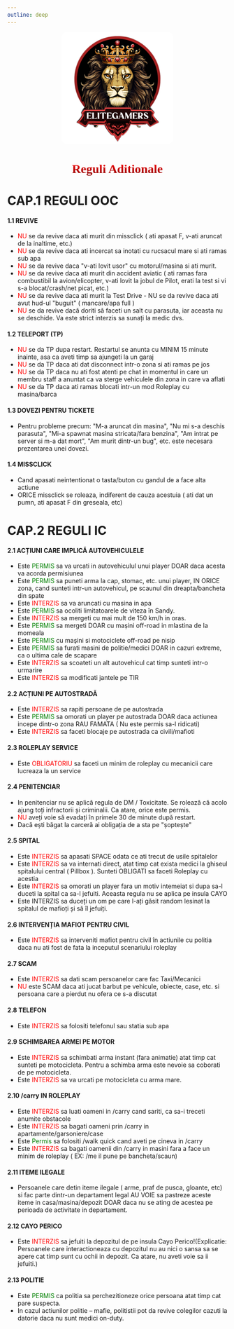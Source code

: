 ```yaml
---
outline: deep
---
```


<img src="../public/elitegamers.png" alt="pozaRegulament" width="256" height="256" style="display: block; margin: 0px auto; border-radius: 1%; border-radius: 5%;">

# <center><span style="font-family: Conthrax; background: -webkit-linear-gradient(red, darkred); -webkit-background-clip: text; -webkit-text-fill-color: transparent;">Reguli Aditionale</span></center>

# CAP.1 REGULI OOC
#### 1.1 REVIVE
 - <span style="color: red;">NU</span> se da revive daca ati murit din missclick ( ati apasat F, v-ati aruncat de la inaltime, etc.)
 - <span style="color: red;">NU</span> se da revive daca ati incercat sa inotati cu rucsacul mare si ati ramas sub apa
 - <span style="color: red;">NU</span> se da revive daca "v-ati lovit usor" cu motorul/masina si ati murit. 
 - <span style="color: red;">NU</span> se da revive daca ati murit din accident aviatic ( ati ramas fara combustibil la avion/elicopter, v-ati lovit la jobul de Pilot, erati la test si vi s-a blocat/crash/net picat, etc.)
 - <span style="color: red;">NU</span> se da revive daca ati murit la Test Drive - NU se da revive daca ati avut hud-ul "buguit" ( mancare/apa full )
 - <span style="color: red;">NU</span> se da revive dacă doriti să faceti un salt cu parasuta, iar aceasta nu se deschide. Va este strict interzis sa sunați la medic dvs.

 #### 1.2 TELEPORT (TP)
 - <span style="color: red;">NU</span> se da TP dupa restart. Restartul se anunta cu MINIM 15 minute inainte, asa ca aveti timp sa ajungeti la un garaj
 - <span style="color: red;">NU</span> se da TP daca ati dat disconnect intr-o zona si ati ramas pe jos
 - <span style="color: red;">NU</span> se da TP daca nu ati fost atenti pe chat in momentul in care un membru staff a anuntat ca va sterge vehiculele din zona in care va aflati
 - <span style="color: red;">NU</span> se da TP daca ati ramas blocati intr-un mod Roleplay cu masina/barca
 #### 1.3 DOVEZI PENTRU TICKETE
 - Pentru probleme precum: "M-a aruncat din masina", "Nu mi s-a deschis parasuta", "Mi-a spawnat masina stricata/fara benzina", "Am intrat pe server si m-a dat mort", "Am murit dintr-un bug", etc. este necesara prezentarea unei dovezi.

 #### 1.4 MISSCLICK
- Cand apasati neintentionat o tasta/buton cu gandul de a face alta actiune
- ORICE missclick se roleaza, indiferent de cauza acestuia ( ati dat un pumn, ati apasat F din greseala, etc)

# CAP.2 REGULI IC

#### 2.1 ACȚIUNI CARE IMPLICĂ AUTOVEHICULELE 
- Este <span style="color: green;">PERMIS</span> sa va urcati in autovehiculul unui player DOAR daca acesta va acorda permisiunea
- Este <span style="color: green;">PERMIS</span> sa puneti arma la cap, stomac, etc. unui player, IN ORICE zona, cand sunteti intr-un autovehicul, pe scaunul din dreapta/bancheta din spate
- Este <span style="color: red;">INTERZIS</span> sa va aruncati cu masina in apa
- Este <span style="color: green;">PERMIS</span> sa ocoliti limitatoarele de viteza în Sandy.
- Este <span style="color: red;">INTERZIS</span> sa mergeti cu mai mult de 150 km/h in oras.
- Este <span style="color: green;">PERMIS</span> sa mergeti DOAR cu mașini off-road in mlastina de la momeala
- Este <span style="color: green;">PERMIS</span> cu mașini si motociclete off-road  pe nisip
- Este <span style="color: green;">PERMIS</span> sa furati masini de politie/medici DOAR in cazuri extreme, ca o ultima cale de scapare
- Este <span style="color: red;">INTERZIS</span> sa scoateti un alt autovehicul cat timp sunteti intr-o urmarire
- Este <span style="color: red;">INTERZIS</span> sa modificati jantele pe TIR

#### 2.2 ACȚIUNI PE AUTOSTRADĂ
- Este <span style="color: red;">INTERZIS</span> sa rapiti persoane de pe autostrada
- Este <span style="color: green;">PERMIS</span> sa omorati un player pe autostrada DOAR daca actiunea incepe dintr-o zona RAU FAMATA ( Nu este permis sa-l ridicati)
- Este <span style="color: red;">INTERZIS</span> sa faceti blocaje pe autostrada ca civili/mafioti

#### 2.3 ROLEPLAY SERVICE
- Este <span style="color: red;">OBLIGATORIU</span> sa faceti un minim de roleplay cu mecanicii care lucreaza la un service

#### 2.4 PENITENCIAR
- In penitenciar nu se aplică regula de DM / Toxicitate. Se rolează că acolo ajung toți infractorii și criminalii. Ca atare, orice este permis.
 - <span style="color: red;">NU</span> aveți voie să evadați în primele 30 de minute după restart.
- Dacă ești băgat la carceră ai obligația de a sta pe "șoptește"

#### 2.5 SPITAL
- Este <span style="color: red;">INTERZIS</span> sa apasati SPACE odata ce ati trecut de usile spitalelor
- Este <span style="color: red;">INTERZIS</span> sa va internati direct, atat timp cat exista medici la ghiseul spitalului central ( Pillbox ). Sunteti OBLIGATI sa faceti Roleplay cu acestia
- Este <span style="color: red;">INTERZIS</span> sa omorati un player fara un motiv intemeiat si dupa sa-l duceti la spital ca sa-l jefuiti. Aceasta regula nu se aplica pe insula CAYO
- Este INTERZIS sa duceți un om pe care l-ați găsit random lesinat la spitalul de mafioți și să îl jefuiți.

#### 2.6 INTERVENȚIA MAFIOT PENTRU CIVIL
- Este <span style="color: red;">INTERZIS</span> sa interveniti mafiot pentru civil în actiunile cu politia daca nu ati fost de fata la inceputul scenariului roleplay

#### 2.7 SCAM
- Este <span style="color: red;">INTERZIS</span> sa dati scam persoanelor care fac Taxi/Mecanici
 - <span style="color: red;">NU</span> este SCAM daca ati jucat barbut pe vehicule, obiecte, case, etc. si persoana care a pierdut nu ofera ce s-a discutat

<!-- #### 2.8 LIPSA BULETIN
- Atunci cand rolati ca nu aveti buletinul la dumneavoastra, trebuie sa aveti OBLIGATORIU o dovada cu /me si /hudstats. -->

#### 2.8 TELEFON
- Este <span style="color: red;">INTERZIS</span> sa folositi telefonul sau statia sub apa

#### 2.9 SCHIMBAREA ARMEI PE MOTOR

- Este <span style="color: red;">INTERZIS</span> sa schimbati arma instant (fara animatie) atat timp cat sunteti pe motocicleta. Pentru a schimba arma este nevoie sa coborati de pe motocicleta.
- Este <span style="color: red;">INTERZIS</span> sa va urcati pe motocicleta cu arma mare.

#### 2.10 /carry IN ROLEPLAY
- Este <span style="color: red;">INTERZIS</span> sa luati oameni in /carry cand sariti, ca sa-i treceti anumite obstacole
- Este <span style="color: red;">INTERZIS</span> sa bagati oameni prin /carry in apartamente/garsoniere/case
- Este <span style="color: green;">Permis</span> sa folositi /walk quick cand aveti pe cineva in /carry
- Este <span style="color: red;">INTERZIS</span> sa bagati oamenii din /carry in masini fara a face un minim de roleplay ( EX: /me il pune pe bancheta/scaun)

#### 2.11 ITEME ILEGALE
- Persoanele care detin iteme ilegale ( arme, praf de pusca, gloante, etc) si fac parte dintr-un departament legal AU VOIE sa pastreze aceste iteme in casa/masina/depozit DOAR daca nu se ating de acestea pe perioada de activitate in departament.

#### 2.12 CAYO PERICO
- Este <span style="color: red;">INTERZIS</span> sa jefuiti la depozitul de pe insula Cayo Perico!(Explicatie: Persoanele care interactioneaza cu depozitul nu au nici o sansa sa se apere cat timp sunt cu ochii in depozit. Ca atare, nu aveti voie sa ii jefuiti.)

#### 2.13 POLITIE
- Este <span style="color: green;">PERMIS</span> ca politia sa perchezitioneze orice persoana atat timp cat pare suspecta.
- In cazul actiunilor politie – mafie, politistii pot da revive colegilor cazuti la datorie daca nu sunt medici on-duty. 
